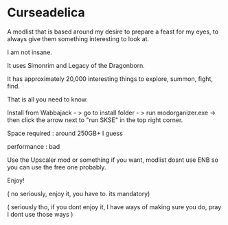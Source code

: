 
# Curseadelica
A modlist that is based around my desire to prepare a feast for my eyes, to always give them something interesting to look at.

I am not insane.

It uses Simonrim and Legacy of the Dragonborn.

It has approximately 20,000 interesting things to explore, summon, fight, find. 

That is all you need to know.

Install from Wabbajack - > go to install folder - > run modorganizer.exe -> then click the arrow next to "run SKSE" in the top right corner.

Space required : around 250GB+ I guess

performance : bad

Use the Upscaler mod or something if you want, modlist dosnt use ENB so you can use the free one probably.

Enjoy!

( no seriously, enjoy it, you have to. its mandatory)

( seriously tho, if you dont enjoy it, I have ways of making sure you do, pray I dont use those ways )
